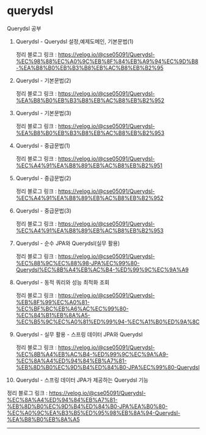 # querydsl
Querydsl 공부


1. Querydsl - Querydsl 설정,예제도메인, 기본문법(1)
   
   정리 블로그 링크 : https://velog.io/@cse05091/Querydsl-%EC%98%88%EC%A0%9C%EB%8F%84%EB%A9%94%EC%9D%B8-%EA%B8%B0%EB%B3%B8%EB%AC%B8%EB%B2%95
2. Querydsl - 기본문법(2)

   정리 블로그 링크 : https://velog.io/@cse05091/Querydsl-%EA%B8%B0%EB%B3%B8%EB%AC%B8%EB%B2%952
3. Querydsl - 기본문법(3)

   정리 블로그 링크 : https://velog.io/@cse05091/Querydsl-%EA%B8%B0%EB%B3%B8%EB%AC%B8%EB%B2%953
4. Querydsl - 중급문법(1)

   정리 블로그 링크 : https://velog.io/@cse05091/Querydsl-%EC%A4%91%EA%B8%89%EB%AC%B8%EB%B2%951
5. Querydsl - 중급문법(2)
   
   정리 블로그 링크 : https://velog.io/@cse05091/Querydsl-%EC%A4%91%EA%B8%89%EB%AC%B8%EB%B2%952
6. Querydsl - 중급문법(3)
   
   정리 블로그 링크 : https://velog.io/@cse05091/Querydsl-%EC%A4%91%EA%B8%89%EB%AC%B8%EB%B2%953

7. Querydsl - 순수 JPA와 Querydsl(실무 활용)
   
   정리 블로그 링크 : https://velog.io/@cse05091/Querydsl-%EC%88%9C%EC%88%98-JPA%EC%99%80-Querydsl%EC%8B%A4%EB%AC%B4-%ED%99%9C%EC%9A%A9

8. Querydsl - 동적 쿼리와 성능 최적화 조회
   
   정리 블로그 링크 : https://velog.io/@cse05091/Querydsl-%EB%8F%99%EC%A0%81-%EC%BF%BC%EB%A6%AC%EC%99%80-%EC%84%B1%EB%8A%A5-%EC%B5%9C%EC%A0%81%ED%99%94-%EC%A1%B0%ED%9A%8C
  
9. Querydsl - 실무 활용 - 스프링 데이터 JPA와 Querydsl
   
   정리 블로그 링크 : https://velog.io/@cse05091/Querydsl-%EC%8B%A4%EB%AC%B4-%ED%99%9C%EC%9A%A9-%EC%8A%A4%ED%94%84%EB%A7%81-%EB%8D%B0%EC%9D%B4%ED%84%B0-JPA%EC%99%80-Querydsl
  
10. Querydsl - 스프링 데이터 JPA가 제공하는 Querydsl 기능
   
   정리 블로그 링크 : https://velog.io/@cse05091/Querydsl-%EC%8A%A4%ED%94%84%EB%A7%81-%EB%8D%B0%EC%9D%B4%ED%84%B0-JPA%EA%B0%80-%EC%A0%9C%EA%B3%B5%ED%95%98%EB%8A%94-Querydsl-%EA%B8%B0%EB%8A%A5
   
-----------------------------------------------------------------------------------------------------------------------------------------------
